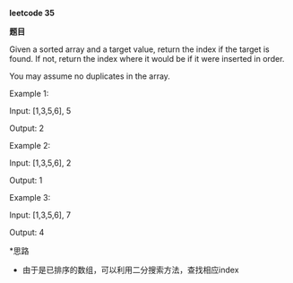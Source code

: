 **leetcode 35**

**题目**

Given a sorted array and a target value, return the index if the target is found. If not, return the index where it would be if it were inserted in order.

You may assume no duplicates in the array.

Example 1:

Input: [1,3,5,6], 5

Output: 2

Example 2:

Input: [1,3,5,6], 2

Output: 1

Example 3:

Input: [1,3,5,6], 7

Output: 4

*思路

+ 由于是已排序的数组，可以利用二分搜索方法，查找相应index